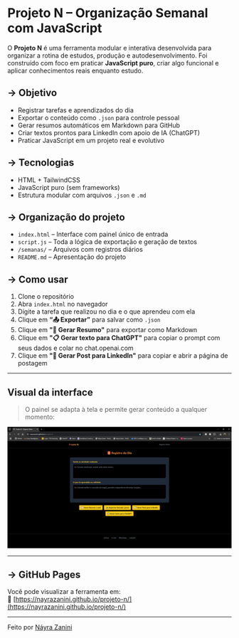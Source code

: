 # Projeto N – Organização Semanal com JavaScript

O **Projeto N** é uma ferramenta modular e interativa desenvolvida para organizar a rotina de estudos, produção e autodesenvolvimento. Foi construído com foco em praticar **JavaScript puro**, criar algo funcional e aplicar conhecimentos reais enquanto estudo.

## -> Objetivo

- Registrar tarefas e aprendizados do dia
- Exportar o conteúdo como `.json` para controle pessoal
- Gerar resumos automáticos em Markdown para GitHub
- Criar textos prontos para LinkedIn com apoio de IA (ChatGPT)
- Praticar JavaScript em um projeto real e evolutivo

## -> Tecnologias

- HTML + TailwindCSS
- JavaScript puro (sem frameworks)
- Estrutura modular com arquivos `.json` e `.md`

## -> Organização do projeto

- `index.html` – Interface com painel único de entrada
- `script.js` – Toda a lógica de exportação e geração de textos
- `/semanas/` – Arquivos com registros diários
- `README.md` – Apresentação do projeto

## -> Como usar

1. Clone o repositório
2. Abra `index.html` no navegador
3. Digite a tarefa que realizou no dia e o que aprendeu com ela
4. Clique em **“📤 Exportar”** para salvar como `.json`
5. Clique em **"📄 Gerar Resumo"** para exportar como Markdown
6. Clique em **"📋 Gerar texto para ChatGPT"** para copiar o prompt com seus dados e colar no chat.openai.com
7. Clique em **"📝 Gerar Post para LinkedIn"** para copiar e abrir a página de postagem

---

## Visual da interface

> O painel se adapta à tela e permite gerar conteúdo a qualquer momento:

![Visual da interface do Projeto N](projeto-n.jpg)

---

## -> GitHub Pages

Você pode visualizar a ferramenta em:  
🔗 [https://nayrazanini.github.io/projeto-n/](https://nayrazanini.github.io/projeto-n/)

---

Feito por [Náyra Zanini](https://github.com/nayrazanini)
